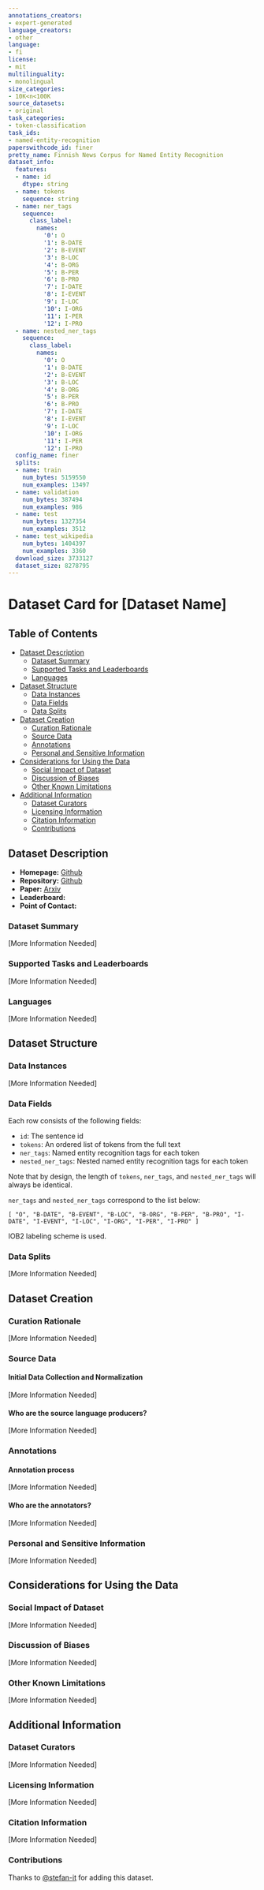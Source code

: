 ```yaml
---
annotations_creators:
- expert-generated
language_creators:
- other
language:
- fi
license:
- mit
multilinguality:
- monolingual
size_categories:
- 10K<n<100K
source_datasets:
- original
task_categories:
- token-classification
task_ids:
- named-entity-recognition
paperswithcode_id: finer
pretty_name: Finnish News Corpus for Named Entity Recognition
dataset_info:
  features:
  - name: id
    dtype: string
  - name: tokens
    sequence: string
  - name: ner_tags
    sequence:
      class_label:
        names:
          '0': O
          '1': B-DATE
          '2': B-EVENT
          '3': B-LOC
          '4': B-ORG
          '5': B-PER
          '6': B-PRO
          '7': I-DATE
          '8': I-EVENT
          '9': I-LOC
          '10': I-ORG
          '11': I-PER
          '12': I-PRO
  - name: nested_ner_tags
    sequence:
      class_label:
        names:
          '0': O
          '1': B-DATE
          '2': B-EVENT
          '3': B-LOC
          '4': B-ORG
          '5': B-PER
          '6': B-PRO
          '7': I-DATE
          '8': I-EVENT
          '9': I-LOC
          '10': I-ORG
          '11': I-PER
          '12': I-PRO
  config_name: finer
  splits:
  - name: train
    num_bytes: 5159550
    num_examples: 13497
  - name: validation
    num_bytes: 387494
    num_examples: 986
  - name: test
    num_bytes: 1327354
    num_examples: 3512
  - name: test_wikipedia
    num_bytes: 1404397
    num_examples: 3360
  download_size: 3733127
  dataset_size: 8278795
---
```


# Dataset Card for [Dataset Name]

## Table of Contents
- [Dataset Description](#dataset-description)
  - [Dataset Summary](#dataset-summary)
  - [Supported Tasks and Leaderboards](#supported-tasks-and-leaderboards)
  - [Languages](#languages)
- [Dataset Structure](#dataset-structure)
  - [Data Instances](#data-instances)
  - [Data Fields](#data-fields)
  - [Data Splits](#data-splits)
- [Dataset Creation](#dataset-creation)
  - [Curation Rationale](#curation-rationale)
  - [Source Data](#source-data)
  - [Annotations](#annotations)
  - [Personal and Sensitive Information](#personal-and-sensitive-information)
- [Considerations for Using the Data](#considerations-for-using-the-data)
  - [Social Impact of Dataset](#social-impact-of-dataset)
  - [Discussion of Biases](#discussion-of-biases)
  - [Other Known Limitations](#other-known-limitations)
- [Additional Information](#additional-information)
  - [Dataset Curators](#dataset-curators)
  - [Licensing Information](#licensing-information)
  - [Citation Information](#citation-information)
  - [Contributions](#contributions)

## Dataset Description

- **Homepage:** [Github](https://github.com/mpsilfve/finer-data)
- **Repository:** [Github](https://github.com/mpsilfve/finer-data)
- **Paper:** [Arxiv](https://arxiv.org/abs/1908.04212)
- **Leaderboard:**
- **Point of Contact:**

### Dataset Summary

[More Information Needed]

### Supported Tasks and Leaderboards

[More Information Needed]

### Languages

[More Information Needed]

## Dataset Structure

### Data Instances

[More Information Needed]

### Data Fields

Each row consists of the following fields:

* `id`: The sentence id
* `tokens`: An ordered list of tokens from the full text
* `ner_tags`: Named entity recognition tags for each token
* `nested_ner_tags`: Nested named entity recognition tags for each token

Note that by design, the length of `tokens`, `ner_tags`, and `nested_ner_tags` will always be identical.

`ner_tags` and `nested_ner_tags` correspond to the list below:

```
[ "O", "B-DATE", "B-EVENT", "B-LOC", "B-ORG", "B-PER", "B-PRO", "I-DATE", "I-EVENT", "I-LOC", "I-ORG", "I-PER", "I-PRO" ]
```

IOB2 labeling scheme is used.

### Data Splits

[More Information Needed]

## Dataset Creation

### Curation Rationale

[More Information Needed]

### Source Data

#### Initial Data Collection and Normalization

[More Information Needed]

#### Who are the source language producers?

[More Information Needed]

### Annotations

#### Annotation process

[More Information Needed]

#### Who are the annotators?

[More Information Needed]

### Personal and Sensitive Information

[More Information Needed]

## Considerations for Using the Data

### Social Impact of Dataset

[More Information Needed]

### Discussion of Biases

[More Information Needed]

### Other Known Limitations

[More Information Needed]

## Additional Information

### Dataset Curators

[More Information Needed]

### Licensing Information

[More Information Needed]

### Citation Information

[More Information Needed]

### Contributions

Thanks to [@stefan-it](https://github.com/stefan-it) for adding this dataset.
